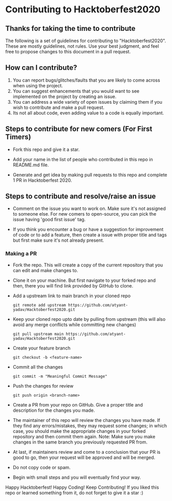 # Contributing to Hacktoberfest2020

## Thanks for taking the time to contribute
The following is a set of guidelines for contributing to "Hacktoberfest2020". These are mostly guidelines, not rules. Use your best judgment, and feel free to propose changes to this document in a pull request.

## How can I contribute?
1. You can report bugs/glitches/faults that you are likely to come across when using the project.
2. You can suggest enhancements that you would want to see implemented on the project by creating an issue.
3. You can address a wide variety of open issues by claiming them if you wish to contribute and make a pull request.
4. Its not all about code, even adding value to a code is equally important.

## Steps to contribute for new comers (For First Timers) 

* Fork this repo and give it a star.

* Add your name in the list of people who contributed in this repo in README.md file.

* Generate and get idea by making pull requests to this repo and complete 1 PR in Hacktoberfest 2020.

## Steps to contribute and resolve/raise an issue 

* Comment on the issue you want to work on. Make sure it's not assigned to someone else. For new comers to open-source, you can pick the issue having 'good first issue' tag.

* If you think you encounter a bug or have a suggestion for improvement of code or to add a feature, then create a issue with proper title and tags but first make sure it's not already present.

### Making a PR

* Fork the repo. This will create a copy of the current repository that you can edit and make changes to.

* Clone it on your machine. But first navigate to your forked repo and then, there you will find link provided by GitHub to clone.

* Add a upstream link to main branch in your cloned repo
    ```
    git remote add upstream https://github.com/atyant-yadav/Hacktoberfest2020.git
    ```
* Keep your cloned repo upto date by pulling from upstream (this will also avoid any merge conflicts while committing new changes)
    ```
    git pull upstream main https://github.com/atyant-yadav/Hacktoberfest2020.git
    ```
* Create your feature branch
    ```
    git checkout -b <feature-name>
    ```
* Commit all the changes
    ```
    git commit -m "Meaningful Commit Message"
    ```
* Push the changes for review
    ```
    git push origin <branch-name>
    ```
* Create a PR from your repo on GitHub. Give a proper title and description for the changes you made.

* The maintainer of this repo will review the changes you have made. If they find any errors/mistakes, they may request some changes; in which case, you should make the appropriate changes in your forked repository and then commit them again. Note: Make sure you make changes in the same branch you previously requested PR from.

* At last, if maintainers review and come to a conclusion that your PR is good to go, then your request will be approved and will be merged.

* Do not copy code or spam.

* Begin with small steps and you will eventually find your way.

Happy Hacktoberfest! Happy Coding! Keep Contributing!
If you liked this repo or learned something from it, do not forget to give it a star :)
